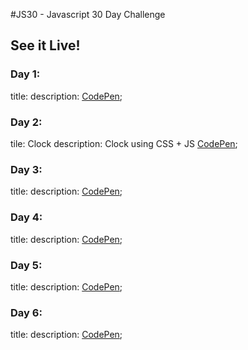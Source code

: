 #JS30 - Javascript 30 Day Challenge

## See it Live!

### Day 1:
title:
description:
[CodePen]();

### Day 2:
tile: Clock
description: Clock using CSS + JS
[CodePen](https://codepen.io/mapineda13/full/PJpjZW/);

### Day 3:
title:
description:
[CodePen]();

### Day 4:
title:
description:
[CodePen]();

### Day 5:
title:
description:
[CodePen]();

### Day 6:
title:
description:
[CodePen]();
